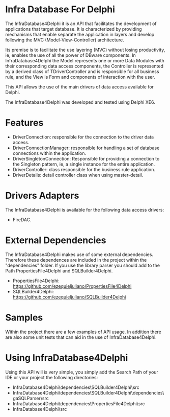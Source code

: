 Infra Database For Delphi
==================

The InfraDatabase4Delphi it is an API that facilitates the development of applications that target database. It is characterized by providing mechanisms that enable separate the application in layers and develop following the MVC (Model-View-Controller) architecture.

Its premise is to facilitate the use layering (MVC) without losing productivity, ie, enables the use of all the power of DBware components. In InfraDatabase4Delphi the Model represents one or more Data Modules with their corresponding data access components, the Controller is represented by a derived class of TDriverController and is responsible for all business rule, and the View is Form and components of interaction with the user.

This API allows the use of the main drivers of data access available for Delphi.

The InfraDatabase4Delphi was developed and tested using Delphi XE6.

Features
========

- DriverConnection: responsible for the connection to the driver data access.
- DriverConnectionManager: responsible for handling a set of database connections within the application.
- DriverSingletonConnection: Responsible for providing a connection to the Singleton pattern, ie, a single instance for the entire application.
- DriverController: class responsible for the business rule application.
- DriverDetails: detail controller class when using master-detail.

Drivers Adapters
======

The InfraDatabase4Delphi is available for the following data access drivers:

- FireDAC.


External Dependencies
=====================

The InfraDatabase4Delphi makes use of some external dependencies. Therefore these dependences are included in the project within the "dependencies" folder. If you use the library parser you should add to the Path PropertiesFile4Delphi and SQLBuilder4Delphi.

- PropertiesFile4Delphi: https://github.com/ezequieljuliano/PropertiesFile4Delphi
- SQLBuilder4Delphi: https://github.com/ezequieljuliano/SQLBuilder4Delphi


Samples
=========

Within the project there are a few examples of API usage. In addition there are also some unit tests that can aid in the use of InfraDatabase4Delphi.


Using InfraDatabase4Delphi
==========================

Using this API will is very simple, you simply add the Search Path of your IDE or your project the following directories:

- InfraDatabase4Delphi\dependencies\SQLBuilder4Delphi\src
- InfraDatabase4Delphi\dependencies\SQLBuilder4Delphi\dependencies\gaSQLParser\src
- InfraDatabase4Delphi\dependencies\PropertiesFile4Delphi\src
- InfraDatabase4Delphi\src


